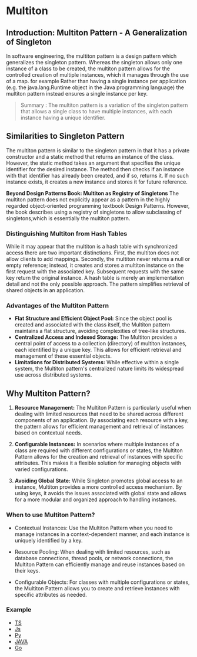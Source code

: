 # Multiton

## Introduction: Multiton Pattern - A Generalization of Singleton

In software engineering, the multiton pattern is a design pattern which generalizes the singleton
pattern. Whereas the singleton allows only one instance of a class to be created, the multiton
pattern allows for the controlled creation of multiple instances, which it manages through the use
of a map.
for example Rather than having a single instance per application (e.g. the java.lang.Runtime object in the Java programming language) the multiton pattern instead ensures a single instance per key.

> Summary : The multiton pattern is a variation of the singleton pattern that allows a single class to have multiple instances, with each instance having a unique identifier. 

## Similarities to Singleton Pattern
The multiton pattern is similar to the singleton pattern in that it has a private constructor and a static method that returns an instance of the class. However, the static method takes an argument that specifies the unique identifier for the desired instance. The method then checks if an instance with that identifier has already been created, and if so, returns it. If no such instance exists, it creates a new instance and stores it for future reference.

**Beyond Design Patterns Book: Multiton as Registry of Singletons**
The multiton pattern does not explicitly appear as a pattern in the highly regarded object-oriented programming textbook Design Patterns. However, the book describes using a registry of singletons to allow subclassing of singletons,which is essentially the multiton pattern.

### Distinguishing Multiton from Hash Tables

While it may appear that the multiton is a hash table with synchronized access there are two important distinctions. First, the multiton does not allow clients to add mappings. Secondly, the multiton never returns a null or empty reference; instead, it creates and stores a multiton instance on the first request with the associated key. Subsequent requests with the same key return the original instance. A hash table is merely an implementation detail and not the only possible approach. The pattern simplifies retrieval of shared objects in an application.

### Advantages of the Multiton Pattern

* **Flat Structure and Efficient Object Pool:** Since the object pool is created and associated with the class itself, the Multiton pattern maintains a flat structure, avoiding complexities of tree-like structures.
* **Centralized Access and Indexed Storage:** The Multiton provides a central point of access to a collection (directory) of multiton instances, each identified by a unique key. This allows for efficient retrieval and management of these essential objects.
* **Limitations for Distributed Systems:** While effective within a single system, the Multiton pattern's centralized nature limits its widespread use across distributed systems.

## Why Multiton Pattern?

1. **Resource Management:** The Multiton Pattern is particularly useful when dealing with limited resources that need to be shared across different components of an application. By associating each resource with a key, the pattern allows for efficient management and retrieval of instances based on contextual needs.

2. **Configurable Instances:** In scenarios where multiple instances of a class are required with different configurations or states, the Multiton Pattern allows for the creation and retrieval of instances with specific attributes. This makes it a flexible solution for managing objects with varied configurations.

3. **Avoiding Global State:** While Singleton promotes global access to an instance, Multiton provides a more controlled access mechanism. By using keys, it avoids the issues associated with global state and allows for a more modular and organized approach to handling instances.

### When to use Multiton Pattern?
- Contextual Instances: Use the Multiton Pattern when you need to manage instances in a context-dependent manner, and each instance is uniquely identified by a key.

- Resource Pooling: When dealing with limited resources, such as database connections, thread pools, or network connections, the Multiton Pattern can efficiently manage and reuse instances based on their keys.

- Configurable Objects: For classes with multiple configurations or states, the Multiton Pattern allows you to create and retrieve instances with specific attributes as needed.

### Example 
- [TS]()
- [Js]()
- [Py]()
- [JAVA]()
- [Go]()